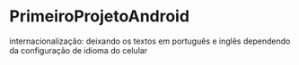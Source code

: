 # PrimeiroProjetoAndroid
internacionalização: deixando os textos em português e inglês dependendo da configuração de idioma do celular
